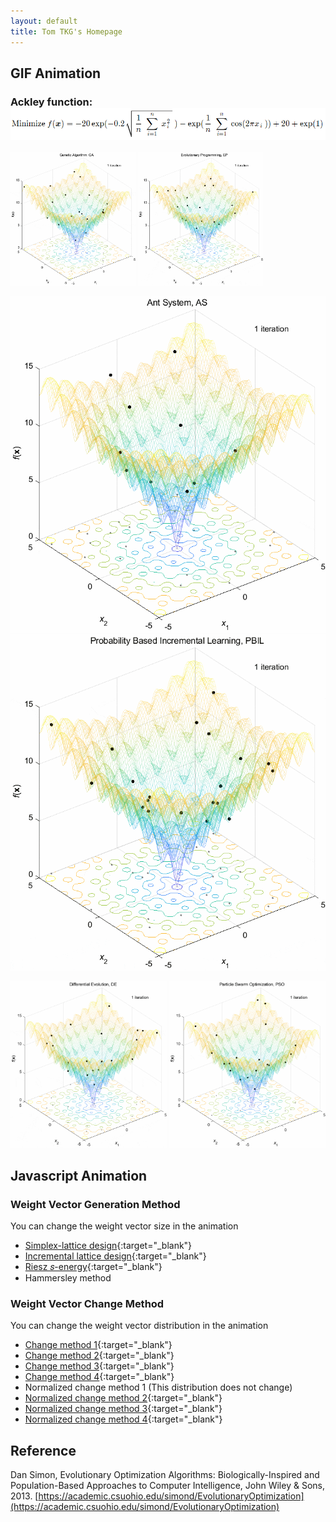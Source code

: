 ```yaml
---
layout: default
title: Tom TKG's Homepage
---
```


## GIF Animation
### Ackley function: <img src="animation/Ackley.PNG">
<a href="animation/AckleyGA.gif"><img src="animation/AckleyGA.gif" width="200"></a>
<a href="animation/AckleyEP.gif"><img src="animation/AckleyEP.gif" width="200"></a>

<a href="animation/AckleyAS.gif"><img src="animation/AckleyAS.gif"></a>
<a href="animation/AckleyPBIL.gif"><img src="animation/AckleyPBIL.gif"></a>

<a href="animation/AckleyDE.gif"><img src="animation/AckleyDE.gif" width="250"></a>
<a href="animation/AckleyPSO.gif"><img src="animation/AckleyPSO.gif" width="250"></a>

## Javascript Animation
### Weight Vector Generation Method
You can change the weight vector size in the animation
* [Simplex-lattice design](animation/SLD.html){:target="_blank"}
* [Incremental lattice design](animation/ILD.html){:target="_blank"}
* [Riesz 𝑠-energy](animation/Energy.html){:target="_blank"}
* Hammersley method

### Weight Vector Change Method
You can change the weight vector distribution in the animation
* [Change method 1](animation/Change1.html){:target="_blank"}
* [Change method 2](animation/Change2.html){:target="_blank"}
* [Change method 3](animation/Change3.html){:target="_blank"}
* [Change method 4](animation/Change4.html){:target="_blank"}
* Normalized change method 1 (This distribution does not change)
* [Normalized change method 2](animation/NChange2.html){:target="_blank"}
* [Normalized change method 3](animation/NChange3.html){:target="_blank"}
* [Normalized change method 4](animation/NChange4.html){:target="_blank"}

## Reference 
Dan Simon, Evolutionary Optimization Algorithms: Biologically-Inspired and Population-Based Approaches to Computer Intelligence, John Wiley & Sons, 2013.
[https://academic.csuohio.edu/simond/EvolutionaryOptimization](https://academic.csuohio.edu/simond/EvolutionaryOptimization)  